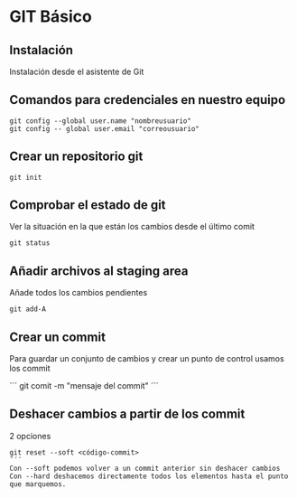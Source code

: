 # GIT Básico

## Instalación

Instalación desde el asistente de Git

## Comandos para credenciales en nuestro equipo

``` 
git config --global user.name "nombreusuario"
git config -- global user.email "correousuario"
``` 

## Crear un repositorio git

``` 
git init
``` 

## Comprobar el estado de git

Ver la situación en la que están los cambios desde el último comit
``` 
git status
``` 

## Añadir archivos al staging area

Añade todos los cambios pendientes

```
git add-A
``` 

## Crear un commit

Para guardar un conjunto de cambios y crear un punto de control usamos los commit

´´´ 
git comit -m "mensaje del commit"
´´´ 

## Deshacer cambios a partir de los commit

2 opciones

``` 
git reset --soft <código-commit>
´´´ 
Con --soft podemos volver a un commit anterior sin deshacer cambios
Con --hard deshacemos directamente todos los elementos hasta el punto que marquemos.
